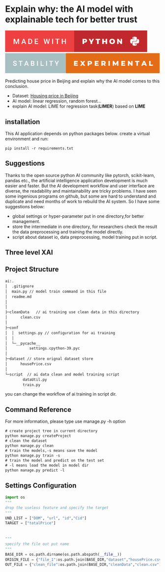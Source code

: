 
# Explain why: the AI model with explainable tech for better trust

![](./img/made-with-python.svg)
![](./img/stability-experimental.svg)

Predicting house price in Beijing and explain why the AI model comes to this conclusion.

- Dataset: [Housing price in Beijing](https://www.kaggle.com/datasets/ruiqurm/lianjia)
- AI model: linear regression, random forest...
- explain AI model: LIME for regression task(**LIMER**) based on **LIME**

## installation
This AI application depends on python packages below.
create a virtual environment and run:
```shell
pip install -r requirements.txt
```

## Suggestions

Thanks to the open source python AI community like pytorch, scikit-learn, pandas etc.,
the artificial intelligence application development is much easier and faster.
But the AI development workflow and user interface are diverse, the readability
and maintainability are tricky problems. I have seen some ingenious programs on
github, but some are hard to understand and duplicate and need months of work to
rebuild the AI system. So I have some suggestions below:

- global settings or hyper-parameter put in one directory,for better management.
- store the intermediate in one directory, for researchers check the result the
  data preprocessing and training the model directly.
- script about dataset io, data preprocessing, model training put in script.

## Three level XAI


## Project Structure

```txt
ai:.
│  .gitignore
│  main.py // model train command in this file
│  readme.md
│
│
├─cleanData   // ai training use clean data in this directory
│      clean.csv
│
├─conf
│  │  settings.py // configuration for ai training
│  │
│  └─__pycache__
│          settings.cpython-39.pyc
│
├─dataset // store orignal dataset store
│      housePrice.csv
│
└─script  // ai data clean and model training script
        dataUtil.py
        train.py
```

you can change the workflow of ai training in script dir.

## Command Reference

For more information, please type use manage.py -h option

```shell
# create project tree in current directory
python manage.py createProject
# clean the dataset
python manage.py clean
# train the models,-s means save the model
python manage.py train -s
# train the model and predict on the test set
# -l means load the model in model dir
python manage.py predict -l
```

## Settings Configuration

```python
import os
"""
drop the useless feature and specify the target
"""
UND_LIST = ["DOM", "url", "id","Cid"]
TARGET = ["totalPrice"]


"""
specify the file out put name
"""
BASE_DIR = os.path.dirname(os.path.abspath(__file__))
ORIGIN_FILE = {"file_1":os.path.join(BASE_DIR,"dataset","housePrice.csv")}
OUT_FILE = {"clean_file":os.path.join(BASE_DIR,"cleanData","clean.csv")}
```

